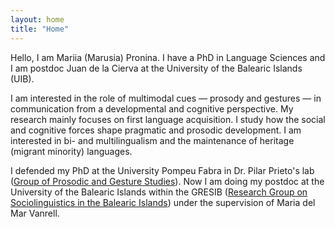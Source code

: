 ```yaml
---
layout: home
title: "Home"
---
```


Hello, I am Mariia (Marusia) Pronina. I have a PhD in Language Sciences and I am postdoc Juan de la Cierva at the University of the Balearic Islands (UIB).

I am interested in the role of multimodal cues — prosody and gestures — in communication from a developmental and cognitive perspective. My research mainly focuses on first language acquisition. I study how the social and cognitive forces shape pragmatic and prosodic development. I am interested in bi- and multilingualism and the maintenance of heritage (migrant minority) languages.

I defended my PhD at the University Pompeu Fabra in Dr. Pilar Prieto's lab ([Group of Prosodic and Gesture Studies]([https://www.upf.edu/en/web/grepg)). Now I am doing my postdoc at the University of the Balearic Islands within the GRESIB ([Research Group on Sociolinguistics in the Balearic Islands](https://gresib.uib.cat)) under the supervision of Maria del Mar Vanrell.
